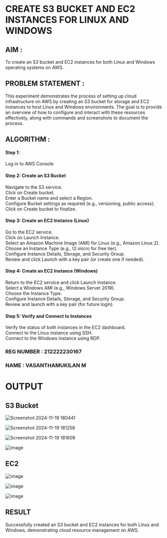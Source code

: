  # CREATE S3 BUCKET AND EC2 INSTANCES FOR LINUX AND WINDOWS

## AIM :
To create an S3 bucket and EC2 instances for both Linux and Windows operating systems on AWS.

## PROBLEM STATEMENT :
This experiment demonstrates the process of setting up cloud infrastructure on AWS by creating an S3 bucket for storage and EC2 instances to host Linux and Windows environments. The goal is to provide an overview of how to configure and interact with these resources effectively, along with commands and screenshots to document the process.

## ALGORITHM :

#### Step 1:
Log in to AWS Console</br>

#### Step 2: Create an S3 Bucket</br>
Navigate to the S3 service.</br>
Click on Create bucket.</br>
Enter a Bucket name and select a Region.</br>
Configure Bucket settings as required (e.g., versioning, public access).</br>
Click on Create bucket to finalize.</br>

#### Step 3: Create an EC2 Instance (Linux)
Go to the EC2 service.</br>
Click on Launch Instance.</br>
Select an Amazon Machine Image (AMI) for Linux (e.g., Amazon Linux 2).</br>
Choose an Instance Type (e.g., t2.micro for free tier).</br>
Configure Instance Details, Storage, and Security Group.</br>
Review and click Launch with a key pair (or create one if needed).</br>

#### Step 4: Create an EC2 Instance (Windows)
Return to the EC2 service and click Launch Instance.</br>
Select a Windows AMI (e.g., Windows Server 2019).</br>
Choose the Instance Type.</br>
Configure Instance Details, Storage, and Security Group.</br>
Review and launch with a key pair (for future login).</br>

#### Step 5: Verify and Connect to Instances
Verify the status of both instances in the EC2 dashboard.</br>
Connect to the Linux instance using SSH.</br>
Connect to the Windows instance using RDP.</br>

### REG NUMBER : 212222230167
### NAME : VASANTHAMUKILAN M

# OUTPUT

## S3 Bucket

![Screenshot 2024-11-19 180441](https://github.com/user-attachments/assets/21396ba9-d83b-4041-ad59-84a590a29978)


![Screenshot 2024-11-19 181258](https://github.com/user-attachments/assets/c08400e5-1dfa-4bff-80be-bb3971845803)



![Screenshot 2024-11-19 181609](https://github.com/user-attachments/assets/4f1f8771-957a-4b4a-86dc-cd8ef5b4b530)

![image](https://github.com/user-attachments/assets/6a2d98e8-a020-4713-a957-8cffc6c7676c)



## EC2 
![image](https://github.com/user-attachments/assets/74942442-c098-4dea-8320-6ef160e58475)


![image](https://github.com/user-attachments/assets/ad7e1053-1384-4058-9855-4430dc78098a)


![image](https://github.com/user-attachments/assets/992999c1-eca7-419f-b23c-d61260e0e115)




## RESULT
 Successfully created an S3 bucket and EC2 instances for both Linux and Windows, demonstrating cloud resource management on AWS.


  
